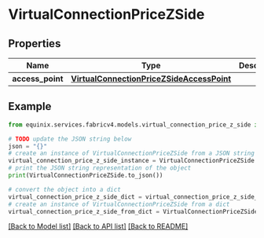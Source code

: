 # VirtualConnectionPriceZSide


## Properties

Name | Type | Description | Notes
------------ | ------------- | ------------- | -------------
**access_point** | [**VirtualConnectionPriceZSideAccessPoint**](VirtualConnectionPriceZSideAccessPoint.md) |  | [optional] 

## Example

```python
from equinix.services.fabricv4.models.virtual_connection_price_z_side import VirtualConnectionPriceZSide

# TODO update the JSON string below
json = "{}"
# create an instance of VirtualConnectionPriceZSide from a JSON string
virtual_connection_price_z_side_instance = VirtualConnectionPriceZSide.from_json(json)
# print the JSON string representation of the object
print(VirtualConnectionPriceZSide.to_json())

# convert the object into a dict
virtual_connection_price_z_side_dict = virtual_connection_price_z_side_instance.to_dict()
# create an instance of VirtualConnectionPriceZSide from a dict
virtual_connection_price_z_side_from_dict = VirtualConnectionPriceZSide.from_dict(virtual_connection_price_z_side_dict)
```
[[Back to Model list]](../README.md#documentation-for-models) [[Back to API list]](../README.md#documentation-for-api-endpoints) [[Back to README]](../README.md)


